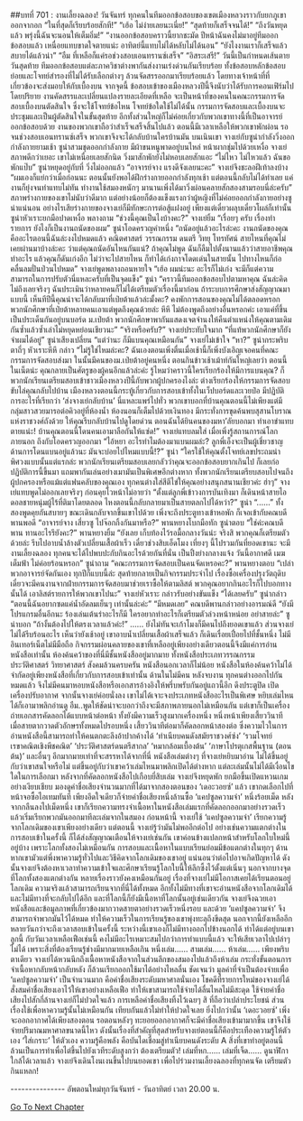 ##บทที่ 701 : งานเลี้ยงฉลอง!
วันจันทร์
ทุกคนในทีมออกข้อสอบของเขตเมืองหลวงราวกับยกภูเขาออกจากอก
“ในที่สุดก็เรียบร้อยสักที!”
“เฮ้อ ไม่ง่ายเลยนะเนี่ย!”
“สุดท้ายก็เสร็จจนได้!”
“ถึงวันหยุดแล้ว พรุ่งนี้ฉันจะนอนให้เต็มอิ่ม!”
“งานออกข้อสอบคราวนี้ยากชะมัด ปีหน้าฉันคงไม่มาอยู่ทีมออกข้อสอบแล้ว เหนื่อยแทบขาดใจตายแน่ะ อาทิตย์นี้แทบไม่ได้หลับไม่ได้นอน”
“ยังไงงานเราก็เสร็จแล้ว สบายได้แล้วน่า”
“อืม ที่เหลือก็แค่รอช่วงสอบเอนทรานซ์เสร็จ”
“อิสระเสรี!”
วันนี้เป็นกำหนดเส้นตายวันสุดท้าย ทีมออกข้อสอบแต่ละภาควิชาต่างพากันส่งงานเร่งด่วนกันเรียบร้อย ทั้งข้อสอบหลักข้อสอบย่อยและโจทย์สำรองที่ไม่ได้รับเลือกต่างๆ ล้วนจัดสรรออกมาเรียบร้อยแล้ว โดยทางเจ้าหน้าที่ที่เกี่ยวข้องจะส่งมอบให้กับเบื้องบน จากจุดนี้ ข้อสอบเข้าของเมืองหลวงปีนี้จึงนับว่าได้รับการคอนเฟิร์มไปโดยปริยาย งานคัดสรรและเปลี่ยนแปลงรายละเอียดที่เหลือ จะเป็นหน้าที่ของคนในคณะกรรมการจัดสอบเบื้องบนตัดสินใจ ซึ่งจะใช้โจทย์ข้อไหน โจทย์ข้อใดใช้ไม่ได้นั้น กรรมการจัดสอบและเบื้องบนจะประชุมและเป็นผู้ตัดสินใจในขั้นสุดท้าย อีกทั้งส่วนใหญ่ก็ไม่ค่อยเกี่ยวกับพวกเขาทางนี้ที่เป็นอาจารย์ออกข้อสอบด้วย งานของพวกเขาถือว่าสำเร็จเสร็จสิ้นไปแล้ว ตอนนี้มีเวลาเหลือให้พวกเขาพักผ่อน รอจนช่วงสอบเอนทรานซ์เสร็จ พวกเขาจึงจะได้กลับบ้านใครบ้านมัน
บนเนินเขา
จางเย่กับซูน่ากำลังวิ่งออกกำลังกายยามเช้า
ซูน่าสวมชุดออกกำลังกาย มีผ้าขนหนูพาดอยู่บนไหล่ หน้าผากชุ่มไปด้วยเหงื่อ จางเย่สภาพดีกว่าเยอะ เขาไม่เหนื่อยเลยสักนิด วิ่งมาสักพักยังไม่หอบเลยสักแอะ
“ไม่ไหว ไม่ไหวแล้ว ฉันขอพักแป๊บ” ซูน่าหยุดอยู่กับที่ วิ่งไม่ออกแล้ว “อาจารย์จาง แรงดีจังเลยนะคะ”
จางเย่จึงชะลอฝีเท้าลงบ้าง “ผมเองก็แย่กว่าเมื่อก่อนนะ ตอนนั้นยังพอได้ฝึกร่างกายออกกำลังทุกเช้า แต่ตอนนี้กลับไม่ได้ทำเลย แค่งานก็ยุ่งจนทำแทบไม่ทัน ทำงานใช้สมองหนักๆ มานานเพิ่งได้มาวิ่งผ่อนคลายสักสองสามรอบนี่ล่ะครับ” สภาพร่างกายของเขาไม่นับว่าดีมาก แต่อย่างน้อยก็ต้องแข็งแรงกว่าผู้หญิงที่ไม่ค่อยออกกำลังกายอย่างซูน่าแน่นอน อย่างไรเสียร่างกายของจางเย่ก็มีทักษะการต่อสู้แฝงอยู่ เพียงแต่เดี๋ยวผลุบเดี๋ยวโผล่ก็เท่านั้น
ซูน่าหัวเราะยกมือปาดเหงื่อ พลางถาม “ช่วงนี้คุณเป็นไงบ้างคะ?”
จางเย่ยิ้ม “เรื่อยๆ ครับ เรื่องทำรายการ ยังไงก็เป็นงานถนัดของผม”
ซูน่าโอดครวญคำหนึ่ง “ถนัดอยู่แล้วอะไรล่ะคะ งานถนัดของคุณคืออะไรตอนนี้ฉันล่ะงงไปหมดแล้ว คณิตศาสตร์ วรรณกรรม ดนตรี วิทยุ โทรทัศน์ สายไหนที่คุณไม่เคยผ่านมาบ้างล่ะคะ ว่าแต่คุณถนัดอันไหนกันแน่? ถ้าคุณไม่พูด ฉันก็ลืมไปตั้งนานแล้วว่าสายอาชีพคุณทำอะไร แล้วคุณก็ดันเก่งอีก ไม่ว่าจะไปสายไหน ก็ทำได้เก่งกาจโดดเด่นในสายนั้น ไปทางไหนก็ก่อคลื่นลมปั่นป่วนไปหมด”
จางเย่พูดพลางถอนหายใจ “เฮ้อ ผมน่ะนะ อะไรก็ไม่เก่ง จะมีก็แต่ความสามารถในการปรับตัวนี่แหละครับที่เป็นจุดแข็ง”
ซูน่า “คราวนี้ทีมออกข้อสอบไปตามหาคุณ ฉันล่ะคิดไม่ถึงเลยจริงๆ ฉันประเมินว่าหลายคนก็ไม่ได้เตรียมตัวเรื่องนี้มาก่อน ถ้าระบบการศึกษาส่งสัญญาณมาแบบนี้ เห็นทีปีนี้คุณน่าจะได้กลับมาที่เป่ยต้าแล้วล่ะมั้งคะ? คงพักการสอนของคุณไม่ได้ตลอดหรอก พวกนักศึกษาที่เป่ยต้าหลายคนเอาแต่พูดถึงคุณด้วยล่ะ หึหึ ไม่ต้องพูดถึงอย่างอื่นหรอกค่ะ เอาแค่ที่ขึ้นเป็นประเด็นกันอยู่บนบอร์ด ม.เป่ยต้า พวกนักศึกษาพากันแสดงเจตจำนงให้คืนตำแหน่งให้คุณตามเดิมกันซ้ำแล้วซ้ำเล่าไม่หยุดหย่อนเชียวนะ”
“จริงหรือครับ?” จางเย่ประทับใจมาก “ที่แท้พวกนักศึกษาก็ยังจำผมได้อยู่”
ซูน่าเสียงเปลี่ยน “แต่ว่านะ ก็มีแบนคุณเหมือนกัน”
จางเย่ไม่เข้าใจ “หา?”
ซูน่ากระพริบตาถี่ๆ หัวเราะหึหึ กล่าว “ไม่รู้ใช่ไหมล่ะคะ? ฉันเองตอนเพิ่งตื่นเมื่อเช้านี้ก็เพิ่งบังเอิญเจอคนที่คณะกรรมการจัดสอบส่งมา ในนั้นมีคนของม.เป่ยต้าอยู่คนหนึ่ง ตอนกินข้าวเช้าเม้าท์กันใหญ่เลยว่า ตอนนี้ในเน็ตน่ะ คุณกลายเป็นศัตรูของผู้คนอีกแล้วล่ะค่ะ รู้ไหมว่าคราวนี้ใครเรียกร้องให้มีการแบนคุณ? ก็พวกนักเรียนเตรียมสอบเข้าชาวเมืองหลวงปีนี้กับพวกผู้ปกครองไงล่ะ ต่างเรียกร้องให้กรรมการจัดสอบขับไล่คุณกลับไปบ้าน เมืองหลวงตอนนี้กระทู้เกี่ยวกับการสอบเข้าทั้งในเว็ปบอร์ดและเวยป๋อ มีปฏิบัติการอะไรที่เรียกว่า ‘ส่งจางเย่กลับบ้าน’ นี่แหละแพร่ไปทั่ว พวกเขาบอกที่บ้านคุณตอนนี้ไม่เพียงแต่มีกลุ่มสาวสวยมารอต่อคิวอยู่ที่ห้องน้ำ ห้องนอนก็เต็มไปด้วยเงินทอง มีกระทั่งการขุดค้นพบสุสานโบราณแห่งราชวงศ์ถังด้วย ให้คุณรีบกลับบ้านไปดูโดยด่วน ตอนฉันได้ยินคนของมหา’ลัยบอกมา ทำเอาขำแทบตายแน่ะ! บ้านคุณตอนนี้โดนคนเอามาลือกันให้แซ่ด!”
จางเย่แทบลมใส่ เมื่อเพิ่งรู้สถานการณ์โลกภายนอก ถึงกับโอดครวญออกมา “ไอ้หยา อะไรทำไมต้องมาแบนผมล่ะ? ลูกพี่เอ็งจะเป็นผู้เชี่ยวชาญด้านการโดนแบนอยู่แล้วนะ มันจะบ่อยไปไหมแบบนี้!?”
ซูน่า “ใครใช้ให้คุณตั้งโจทย์เลขประถมน่าพิศวงแบบนั้นแต่แรกล่ะ พวกนักเรียนเตรียมสอบเลยกลัวว่าคุณจะออกข้อสอบยากเกินไป ก็เลยก่อปฏิบัติการนี้ขึ้นมา แถมพากันเล่นอย่างเมามันเป็นพิเศษอีกต่างหาก ทั้งพวกนักเรียนเตรียบสอบไปจนถึงผู้ปกครองหรือแม้แต่แฟนคลับของคุณเอง ทุกคนต่างใส่สีตีไข่ให้คุณอย่างสนุกสนานเชียวค่ะ ฮ่าๆ”
จางเย่แทบพูดไม่ออกเลยจริงๆ ก่อนคุยโวหน้าไม่อายว่า “ตั้งแต่ลูกพี่เข้าวงการบันเทิงมา ก็เดินหน้าสายไอดอลชายหนุ่มผู้ไร้ที่ติมาโดยตลอด ไหงตอนนี้กลับกลายมาเป็นสายตลกไปได้หว่า?”
ซูน่า “......”
ทั้งสองพูดคุยกันสบายๆ ขณะเดินกลับจากขึ้นเขาไปด้วย
เพิ่งจะถึงประตูทางเข้าหอพัก ก็เจอเข้ากับคณบดีพานพอดี
“อาจารย์จาง เสี่ยวซู ไปจ๊อกกิ้งกันมาหรือ?” พานหยางโบกมือทัก
ซูน่าตอบ “ใช่ค่ะคณบดีพาน ทานอะไรรึยังคะ?”
พานหยางยิ้ม “ยังเลย เก็บท้องไว้รอมื้อกลางวันน่ะ จริงสิ พวกคุณก็เตรียมตัวด้วยล่ะ รีบไปอาบน้ำล้างตัวเปลี่ยนเสื้อผ้าเร็ว เดี๋ยวช่วงสิบเอ็ดโมง เที่ยงๆ นี้ไปรวมกันที่ยอดเขานะ จะมีงานเลี้ยงฉลอง ทุกคนจะได้ไปพบปะกับกินอะไรด้วยกันที่นั่น เป็นปิ้งย่างกลางแจ้ง วันนี้อากาศดี เมฆเต็มฟ้า ไม่ค่อยร้อนหรอก”
ซูน่าถาม “คณะกรรมการจัดสอบเป็นคนจัดเหรอคะ?”
พานหยางตอบ “เปล่า พวกอาจารย์จัดกันเอง ทุกปีก็แบบนี้ล่ะ สุดท้ายกลายเป็นกิจกรรมประจำไป เรื่องซื้อเครื่องปรุงวัตถุดิบ เดี๋ยวจะมีคนงานจากฝ่ายกรรมการจัดสอบมาช่วยเราซื้อให้ตามลิสต์ พวกคุณอยากกินอะไรก็ไปบอกทางนั้นได้ เอาลิสต์รายการให้พวกเขาไปนะ”
จางเย่หัวเราะ กล่าวรับอย่างขันแข็ง “ได้เลยครับ”
ซูน่ากล่าว “ตอนนี้ฉันอยากซดแค่น้ำอัดลมเย็นๆ เท่านั้นล่ะค่ะ”
“มีหมดเลย” คณบดีพานกล่าวอย่างอารมณ์ดี “ยังมีโปรแกรมอื่นอีกนะ ร้องเล่นเต้นรำอะไรก็มี ใครอยากทำอะไรก็เตรียมตัวล่วงหน้าหน่อย อย่าสายล่ะ”
ซูน่าบอก “ถ้างั้นต้องไปให้ตรงเวลาแล้วค่ะ!”
……
ยังไม่ทันจะเก้าโมงก็มีคนไปถึงยอดเขาแล้ว ส่วนจางเย่ไม่ได้รีบร้อนอะไร เห็นว่ายังเช้าอยู่ เขาอาบน้ำเปลี่ยนเสื้อผ้าเสร็จแล้ว ก็เดินเรื่อยเปื่อยไปที่ชั้นหนึ่ง ไม่มีอินเทอร์เน็ตไม่มีมือถือ กิจกรรมผ่อนคลายของเขาที่เหลืออยู่เพียงอย่างเดียวตอนนี้จึงมีแค่การอ่านหนังสือเท่านั้น ห้องค้นคว้าของที่นี่มีชั้นหนังสืออยู่มากมาย ทั้งหนังสือประเภทวรรณกรรม ประวัติศาสตร์ วิทยาศาสตร์ สังคมล้วนครบครัน หนังสือนอกเวลาก็ไม่น้อย หนังสือในห้องค้นคว้าไม่ได้จำกัดอยู่เพียงหนังสือที่เกี่ยวกับการสอบเข้าเท่านั้น
ด้านในไม่มีคน หลังจบงาน ทุกคนต่างออกไปกันหมดแล้ว จึงไม่มีคนมาหอบหนังสือหรือเอกสารอ้างอิงให้พรึ่บพรับกันอยู่แถวนี้อีก
ดึงประตูปิด เปิดเครื่องปรับอากาศ จากนั้นจางเย่ค่อยนั่งลง เขาไม่ได้เจาะจงประเภทหนังสืออะไรเป็นพิเศษ หยิบเล่มไหนได้ก็เอามาพลิกอ่านดู อืม..พูดให้ชัดน่าจะบอกว่าถึงจะมีสภาพภายนอกไม่เหมือนกัน แต่เขาก็เป็นเครื่องถ่ายเอกสารคัดลอกได้แบบหน้าต่อหน้า ทั้งยังมีความเร็วสูงมากเครื่องหนึ่ง หนึ่งหน้าเพียงเสี้ยววินาที เมื่อสายตากวาดตัวอักษรทั้งหมดไปรอบหนึ่ง เสี้ยววินาทีต่อมาก็คัดลอกหน้าสองต่อ ซึ่งความไวในการอ่านหนังสือนี้สามารถทำให้คนตกตะลึงอ้าปากค้างได้
‘ทำเนียบคนดังสมัยราชวงศ์ซ่ง’
‘รวมโจทย์เรขาคณิตเชิงพีชคณิต’
‘ประวัติศาสตร์ดนตรีสากล’
‘หมากล้อมเบื้องต้น’
‘ภาษาโปรตุเกสพื้นฐาน (ตอนต้น)’
และอื่นๆ อีกมากมายเท่าที่จะสรรหาได้จากที่นี่
หนังสือเล่มต่างๆ ที่จางเย่หยิบมาอ่าน ไม่ได้ขึ้นอยู่กับว่าเขาสนใจหรือไม่ แต่ขึ้นอยู่กับว่าเขาคว้าเล่มไหนมาพลิกเปิดได้ต่างหาก แต่ละเล่มนั้นไม่ได้มีเงื่อนไขใดในการเลือกมา
หลังจากที่คัดลอกหนังสือไปเกือบยี่สิบเล่ม จางเย่จึงหยุดพัก ยกมือขึ้นเปิดแหวนเกมอย่างเงียบเชียบ มองดูค่าชื่อเสียงจำนวนมากที่ได้มาจากสองตอนของ ‘เดอะวอยซ์’ แล้ว เขากดเลือกไปที่หน้าจอซื้อไอเทมทันที เพียงอึดใจเดียวก็จ่ายค่าชื่อเสียงหนึ่งล้านซื้อ ‘แคปซูลความจำ’ หนึ่งร้อยเม็ด หลังจากกลืนลงไปเม็ดหนึ่ง เขาก็เรียกความทรงจำเนื้อหาในหนังสือเล่มแรกที่คัดลอกออกมาอย่างรวดเร็ว แล้วเริ่มเรียกพวกมันออกมาทีละเล่มจากในสมอง
ก่อนหน้านี้ จางเย่ใช้ ‘แคปซูลความจำ’ เรียกความรู้จากโลกเดิมของเขาเพียงอย่างเดียว แต่ตอนนี้ จางเย่รู้ว่ามันไม่พออีกต่อไป อย่างเช่นความแตกต่างในการสอบเข้าในครั้งนี้ ก็ได้ส่งสัญญาณเตือนให้จางเย่เช่นกัน เขาค่อนข้างแปลกหน้าสำหรับโลกใบใหม่นี้อยู่บ้าง เพราะโลกทั้งสองไม่เหมือนกัน การสอบและเนื้อหาในแบบเรียนย่อมมีข้อแตกต่างในทุกๆ ด้าน หากเขามัวแต่พึ่งพาความรู้ทั่วไปและวิธีคิดจากโลกเดิมของเขาอยู่ แน่นอนว่าต่อไปอาจเกิดปัญหาได้ ดังนั้นจางเย่จึงต้องหาเวลาทำความเข้าใจและศึกษาเรียนรู้โลกใบนี้ให้ลึกซึ้งไว้ตั้งแต่เนิ่นๆ
นอกจากบางจุดที่โลกทั้งสองแตกต่างกัน หลายเรื่องราวยังคงเหมือนกันอยู่ เรื่องที่จางเย่ไม่มีโอกาสเคยได้เรียนตอนอยู่โลกเดิม ความจริงแล้วสามารถเรียนจากที่นี่ได้ทั้งหมด อีกทั้งไม่มีทางที่เขาจะอ่านหนังสือจากโลกเดิมได้และไม่มีทางที่จะกลับไปได้อีก และที่โลกนี้ก็ยังมีเนื้อหาที่โลกนั้นอยู่เช่นเดียวกัน จางเย่จึงฉวยเอาหนังสือและข้อมูลภาพที่เกี่ยวข้องมากวาดสายตาอย่างรวดเร็วหนึ่งรอบ และด้วย ‘แคปซูลความจำ’ จึงสามารถจำพวกมันไว้ได้หมด ทำให้ความเร็วในการเรียนรู้ของเขาพุ่งทะลุถึงขีดสุด นอกจากนี้ยังเหลืออีกหลายวันกว่าจะถึงเวลาสอบเข้าในครั้งนี้ ระหว่างนี้เขาเองก็ไม่มีทางออกไปข้างนอกได้ ทำได้แต่อยู่บนเขาลูกนี้ กับวันเวลาเหลือเฟือเช่นนี้ คงไม่มีอะไรเหมาะสมไปกว่าการทำแบบนี้แล้ว จะให้เสียเวลาไปเปล่าๆ ไม่ได้ เพราะสิ่งที่ต้องเรียนรู้ช่างมีมากมายเหลือเกิน
หนึ่งเล่ม……
สามเล่ม……
ห้าเล่ม……
เพียงพริบตาเดียว จางเย่ได้หวนนึกถึงเนื้อหาหนังสือจากในส่วนลึกของสมองไปแล้วถึงห้าเล่ม กระทั่งขั้นตอนการจำเนื้อหากลับหน้ากลับหลัง ก็ล้วนเรียกออกใช้มาได้อย่างไหลลื่น
ชัดเจนว่า มูลค่าที่จำเป็นต้องจ่ายเพื่อ ‘แคปซูลความจำ’ เป็นจำนวนมาก คือค่าชื่อเสียงระดับมหาศาลนั่นเอง โชคดีที่รายการใหม่ของจางเย่ได้สั่งสมค่าชื่อเสียงเอาไว้ให้เขาอย่างเหลือเฟือ ทำให้เขาสามารถใช้จ่ายได้ลื่นไหลไม่มีสะดุด ใช้จ่ายค่าชื่อเสียงไปสักกี่ล้านจางเย่ก็ไม่ปวดใจแล้ว การเหลือค่าชื่อเสียงทิ้งไว้เฉยๆ สิ ที่ถือว่าเปล่าประโยชน์ ส่วนเรื่องใช้เพื่อหาความรู้นั้นไม่เหมือนกัน เทียบกันแล้วไม่ทำให้ปวดใจเลย ยิ่งไปกว่านั้น ‘เดอะวอยซ์’ เพิ่งจะออกอากาศได้เพียงสองตอน รอตอนหลังๆ ทะยอยออกอากาศก็จะมีค่าชื่อเสียงเข้ามามากขึ้น เขาจึงใช้จ่ายปริมาณมหาศาลขนาดนี้ไหว ดังนั้นเรื่องที่สำคัญที่สุดสำหรับจางเย่ตอนนี้ก็คือประเทืองความรู้ให้ตัวเอง ‘ใส่เกราะ’ ให้ตัวเอง ความรู้คือพลัง คือบันไดเชื่อมสู่ทำเนียบคนดังระดับ A สิ่งที่เขาทำอยู่ตอนนี้ ล้วนเป็นการทำเพื่อไต่ขึ้นไปยังเวทีระดับสูงกว่า ต้องเตรียมตัว!
เล่มที่หก……
เล่มที่เจ็ด……
ดูนาฬิกา ใกล้ได้เวลาแล้ว จางเย่จึงเดินโงนเงนขึ้นไปบนยอดเขา เพื่อไปร่วมงานเลี้ยงฉลองที่ทุกคนจัด เตรียมตัวกินแหลก!


*-*-*-*-*-*-*-*-*-*-*-*-*-*-*-*
อัพตอนใหม่ทุกวันจันทร์ - วันอาทิตย์ เวลา 20.00 น.






[Go To Next Chapter]( ./2.md)
